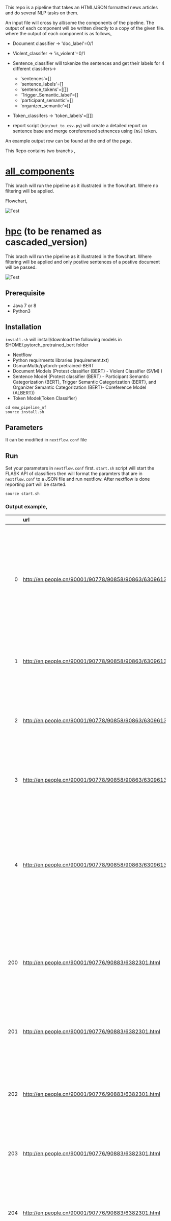 This repo is a pipeline that takes an HTML/JSON formatted news articles and do several NLP tasks on them. 

An input file will cross by all/some the components of the pipeline. The output of each component will be written directly to a copy of the given file.
where the output of each component is as follows, 

* Document classifier -> 'doc_label'=0/1 
* Violent_classifer -> 'is_violent'=0/1
* Sentence_classifier will tokenize the sentences and get their labels for 4 different classifers-> 
    * 'sentences'=[]
    * 'sentence_labels'=[]
    * 'sentence_tokens'=[[]]
    * 'Trigger_Semantic_label'=[] 
    * 'participant_semantic'=[] 
    * 'organizer_semantic'=[] 

* Token_classifers -> 'token_labels'=[[]]

* report script (`bin/out_to_csv.py`) will create a detailed report on sentence base and merge coreferensed setnences using `[NS]` token.

An example output row can be found at the end of the page.

This Repo contains two branchs ,
# [all_components](https://github.com/emerging-welfare/emw_pipeline_nf/tree/all_components)

This brach will run the pipeline as it illustrated in the flowchart. Where no filtering will be applied. 

Flowchart,

![Test](https://media.giphy.com/media/lrtUmgopBzTYIB3tA8/giphy.gif)


# [hpc](https://github.com/emerging-welfare/emw_pipeline_nf/tree/hpc) (to be renamed as cascaded_version)
This brach will run the pipeline as it illustrated in the flowchart. Where filtering will be applied and only postive sentences of a postive document will be passed.

![Test](https://media.giphy.com/media/gIOFwSETRmtKI29yIj/giphy.gif)


## Prerequisite
* Java 7 or 8
* Python3


## Installation
`install.sh` will install/download the following models in $HOME/.pytorch_pretrained_bert folder

* Nextflow
* Python requirments libraries (requirement.txt)
* OsmanMutlu/pytorch-pretrained-BERT
* Document Models (Protest classifier (BERT) - Violent Classifier (SVM) ) 
* Sentence Model (Protest classifier (BERT) - Participant Semantic Categorization (BERT), Trigger Semantic Categorization (BERT), and Organizer Semantic Categorization (BERT)- Coreference Model (ALBERT))
* Token Model(Token Classifier)
```
cd emw_pipeline_nf
source install.sh
```

## Parameters
It can be modified in `nextflow.conf` file 

## Run 
Set your parameters in `nextflow.conf` first. 
`start.sh` script will start the FLASK API of classifiers then will format the paramters that are in `nextflow.conf` to a JSON file and run nextflow. After nextflow is done reporting part will be started.

```
source start.sh
```


### Output example, 

|     | url                                                      | doc_text                                                                                                                                                                                                                                                                                                                                                                                                                                                                                                                                                                                                                                                                                                                                                                                                                                                                                                                                                                                                                                                                                                                                                                                                                                                                                                                                                                                                                                                                                                                                                                                                                                                                                                                                                                                                                                                                                                                                                                                                                                                     |   doc_label |   doc_is_violent | sentence_number   | sentence_text                                                                                                                                                                                                                                                                                                                                                                                       | sentence_label   | publish_date             | triggers                    | places        | times            | participants        | organizers   | targets   | facilities          | trigger_semantic     | participant_semantic         | organizer_semantic           |
|----:|:---------------------------------------------------------|:-------------------------------------------------------------------------------------------------------------------------------------------------------------------------------------------------------------------------------------------------------------------------------------------------------------------------------------------------------------------------------------------------------------------------------------------------------------------------------------------------------------------------------------------------------------------------------------------------------------------------------------------------------------------------------------------------------------------------------------------------------------------------------------------------------------------------------------------------------------------------------------------------------------------------------------------------------------------------------------------------------------------------------------------------------------------------------------------------------------------------------------------------------------------------------------------------------------------------------------------------------------------------------------------------------------------------------------------------------------------------------------------------------------------------------------------------------------------------------------------------------------------------------------------------------------------------------------------------------------------------------------------------------------------------------------------------------------------------------------------------------------------------------------------------------------------------------------------------------------------------------------------------------------------------------------------------------------------------------------------------------------------------------------------------------------|------------:|-----------------:|:------------------|:----------------------------------------------------------------------------------------------------------------------------------------------------------------------------------------------------------------------------------------------------------------------------------------------------------------------------------------------------------------------------------------------------|:-----------------|:-------------------------|:----------------------------|:--------------|:-----------------|:--------------------|:-------------|:----------|:--------------------|:---------------------|:-----------------------------|:-----------------------------|
|   0 | http://en.people.cn/90001/90778/90858/90863/6309613.html | The economic loss from the cyclone Sidr which hit the country's southern and southwestern coastal areas on Nov. 15 night, is estimated at 2.31 billion U.S. dollars, the Financial Express reported Monday.....                                                                                                                                                                                                                                                                                                                                                                                                                                                                                                                                                                                                                                                                                                                                                                 |           0 |                0 | 0                 | The economic loss from the cyclone Sidr which hit the country's southern and southwestern coastal areas on Nov....                                                                                                                                                                                         | 0                | 15:29, November 26, 2007 | nan                         | nan           | on Nov. 15 night | nan                 | nan          | nan       | nan                 | ind_act              | profesyonel                  | Labor_Union                  |
|   1 | http://en.people.cn/90001/90778/90858/90863/6309613.html | nan                                                                                                                                                                                                                                                                                                                                                                                                                                                                                                                                                                                                                                                                                                                                                                                                                                                                                                                                                                                                                                                                                                                                                                                                                                                                                                                                                                                                                                                                                                                                                                                                                                                                                                                                                                                                                                                                                                                                                                                                                                                          |           0 |                0 | 1                 | A preliminary estimate puts the total loss from the cyclone at 2.31 billion U.S. dollars, ....                                                                                                                                                                                                                                             | 0                | 15:29, November 26, 2007 | nan                         | nan           | nan              | nan                 | nan          | nan       | nan                 | demonst              | profesyonel                  | Labor_Union                  |
|   2 | http://en.people.cn/90001/90778/90858/90863/6309613.html | nan                                                                                                                                                                                                                                                                                                                                                                                                                                                                                                                                                                                                                                                                                                                                                                                                                                                                                                                                                                                                                                                                                                                                                                                                                                                                                                                                                                                                                                                                                                                                                                                                                                                                                                                                                                                                                                                                                                                                                                                                                                                          |           0 |                0 | 2                 | Principal Staff Officer (PSO) at the Armed Forces Division Lt Gen Masud Uddin Chowdhury told reporters Sunday ....                                                                                                                                                                                                          | 0                | 15:29, November 26, 2007 | nan                         | nan           | nan              | nan                 | nan          | nan       | nan                 | demonst              | profesyonel                  | Labor_Union                  |
|   3 | http://en.people.cn/90001/90778/90858/90863/6309613.html | nan                                                                                                                                                                                                                                                                                                                                                                                                                                                                                                                                                                                                                                                                                                                                                                                                                                                                                                                                                                                                                                                                                                                                                                                                                                                                                                                                                                                                                                                                                                                                                                                                                                                                                                                                                                                                                                                                                                                                                                                                                                                          |           0 |                0 | 3                 | The meeting urged all to operate relief activities in coordination with the local administration ...                                                                                                                                                                                                                                                       | 0                | 15:29, November 26, 2007 | nan                         | nan           | nan              | nan                 | nan          | nan       | nan                 | demonst              | profesyonel                  | Labor_Union                  |
|   4 | http://en.people.cn/90001/90778/90858/90863/6309613.html | nan                                                                                                                                                                                                                                                                                                                                                                                                                                                                                                                                                                                                                                                                                                                                                                                                                                                                                                                                                                                                                                                                                                                                                                                                                                                                                                                                                                                                                                                                                                                                                                                                                                                                                                                                                                                                                                                                                                                                                                                                                                                          |           0 |                0 | 4                 | The cyclone Sidr, one of the fiercest cyclones that hit the country in the last 131 years, affected 30 out of the country's 64 districts, leaving at least 3,199 dead, more than 1,000 missing and some 34,500 injured.                                                                                                                                                                             | 0                | 15:29, November 26, 2007 | nan                         | nan           | nan              | nan                 | nan          | nan       | nan                 | ind_act              | profesyonel                  | Labor_Union                  |
| 200 | http://en.people.cn/90001/90776/90883/6382301.html       | The website " www.anti-CNN.com " reflects public condemnation of some Western media's "distorted" reports of the riots in Lhasa .... |           1 |                0 | 0                 | The website " www.anti-CNN.com " reflects public condemnation of some Western media's "distorted" reports of the riots in Lhasa...                                                                                                                                                          | 1                | 08:18, March 28, 2008    | riots                       | Lhasa & Tibet | nan              | nan                 | nan          | nan       | nan                 | ind_act              | profesyonel                  | Labor_Union                  |
| 201 | http://en.people.cn/90001/90776/90883/6382301.html       | nan                                                                                                                                                                                                                                                                                                                                                                                                                                                                                                                                                                                                                                                                                                                                                                                                                                                                                                                                                                                                                                                                                                                                                                                                                                                                                                                                                                                                                                                                                                                                                                                                                                                                                                                                                                                                                                                                                                                                                                                                                                                          |           1 |                0 | 1                 | "It is purely spontaneous condemnation and criticism by the Chinese people toward some Western...                                                                                                                                                                                        | 0                | 08:18, March 28, 2008    | nan                         | nan           | nan              | nan                 | nan          | nan       | nan                 | ind_act              | profesyonel                  | Labor_Union                  |
| 202 | http://en.people.cn/90001/90776/90883/6382301.html       | nan                                                                                                                                                                                                                                                                                                                                                                                                                                                                                                                                                                                                                                                                                                                                                                                                                                                                                                                                                                                                                                                                                                                                                                                                                                                                                                                                                                                                                                                                                                                                                                                                                                                                                                                                                                                                                                                                                                                                                                                                                                                          |           1 |                0 | 2                 | Qin was responding to a question concerning "www.anti-CNN.com", which its creators say they launched to ....                                                                                                                                                                                                                         | 0                | 08:18, March 28, 2008    | nan                         | Tibet         | nan              | nan                 | nan          | nan       | nan                 | ind_act              | profesyonel                  | Labor_Union                  |
| 203 | http://en.people.cn/90001/90776/90883/6382301.html       | nan                                                                                                                                                                                                                                                                                                                                                                                                                                                                                                                                                                                                                                                                                                                                                                                                                                                                                                                                                                                                                                                                                                                                                                                                                                                                                                                                                                                                                                                                                                                                                                                                                                                                                                                                                                                                                                                                                                                                                                                                                                                          |           1 |                0 | 3                 | "What the Tibetan incident leaves us is a mirror which tells us the true colours of...                                                                                                                                                                                                                                                                 | 0                | 08:18, March 28, 2008    | nan                         | nan           | nan              | nan                 | nan          | nan       | nan                 | ind_act              | profesyonel                  | Labor_Union                  |
| 204 | http://en.people.cn/90001/90776/90883/6382301.html       | nan                                                                                                                                                                                                                                                                                                                                                                                                                                                                                                                                                                                                                                                                                                                                                                                                                                                                                                                                                                                                                                                                                                                                                                                                                                                                                                                                                                                                                                                                                                                                                                                                                                                                                                                                                                                                                                                                                                                                                                                                                                                          |           1 |                0 | 7                 | The Information Office of China's State Council has arranged a three-day trip for an international delegation...                         | 0                | 08:18, March 28, 2008    | nan                         | nan           | nan              | nan                 | nan          | nan       | nan                 | ind_act              | profesyonel                  | Labor_Union                  |
| 205 | http://en.people.cn/90001/90776/90883/6382301.html       | nan                                                                                                                                                                                                                                                                                                                                                                                                                                                                                                                                                                                                                                                                                                                                                                                                                                                                                                                                                                                                                                                                                                                                                                                                                                                                                                                                                                                                                                                                                                                                                                                                                                                                                                                                                                                                                                                                                                                                                                                                                                                          |           1 |                0 | 8                 | Lhasa is returning to normal after the March 14 unrest that was believed to be organized, premeditated and masterminded by the Dalai Lama group.                                                                                                                                                                                                                                                    | 1                | 08:18, March 28, 2008    | unrest                      | nan           | March 14         | nan                 | Dalai        | Lama      | nan                 | ind_act              | profesyonel                  | Labor_Union                  |
| 206 | http://en.people.cn/90001/90776/90883/6382301.html       | nan                                                                                                                                                                                                                                                                                                                                                                                                                                                                                                                                                                                                                                                                                                                                                                                                                                                                                                                                                                                                                                                                                                                                                                                                                                                                                                                                                                                                                                                                                                                                                                                                                                                                                                                                                                                                                                                                                                                                                                                                                                                          |           1 |                0 | 9                 | The unrest, involving beating, smashing, ransacking and arson, led to the deaths of at least 18 civilians and one police officer.                                                                                                                                                                                                                                                                   | 1                | 08:18, March 28, 2008    | unrest & ransacking & arson | nan           | nan              | nan                 | nan          | nan       | nan                 | ind_act              | profesyonel                  | Labor_Union                  |
| 207 | http://en.people.cn/90001/90776/90883/6382301.html       | nan                                                                                                                                                                                                                                                                                                                                                                                                                                                                                                                                                                                                                                                                                                                                                                                                                                                                                                                                                                                                                                                                                                                                                                                                                                                                                                                                                                                                                                                                                                                                                                                                                                                                                                                                                                                                                                                                                                                                                                                                                                                          |           1 |                0 | [6, 10]           | Tens of thousands of people from China and abroad have been angered by biased and dishonest ... [NS] It also left 382 civilians and 241 police officers injured, businesses looted,... | ['1', '1']       | 08:18, March 28, 2008    | riots [NS] torched          | Tibet [NS]    | [NS]             | [NS]                | [NS]         | [NS]      | [NS]                | ind_act [NS] ind_act | profesyonel [NS] profesyonel | Labor_Union [NS] Labor_Union |
| 208 | http://en.people.cn/90001/90776/90883/6382301.html       | nan                                                                                                                                                                                                                                                                                                                                                                                                                                                                                                                                                                                                                                                                                                                                                                                                                                                                                                                                                                                                                                                                                                                                                                                                                                                                                                                                                                                                                                                                                                                                                                                                                                                                                                                                                                                                                                                                                                                                                                                                                                                          |           1 |                0 | [4, 5]            | It includes a photograph on the CNN news network website .... [NS] The original picture uploaded by Chinese Internet users...                                                                                                                                                               | ['0', '1']       | 08:18, March 28, 2008    | running [NS] stones         | [NS]          | [NS]             | people [NS] rioters | [NS]         | [NS]      | truck [NS] at truck | ind_act [NS] demonst | profesyonel [NS] profesyonel | Labor_Union [NS] Labor_Union |
